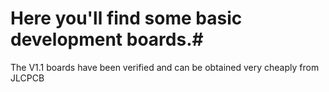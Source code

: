 # Here you'll find some basic development boards.#

The V1.1 boards have been verified and can be obtained very cheaply from JLCPCB
